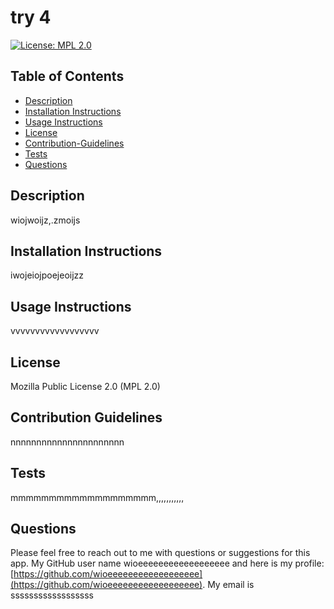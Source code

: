# try 4

  [![License: MPL 2.0](https://img.shields.io/badge/License-MPL_2.0-brightgreen.svg)](https://opensource.org/licenses/MPL-2.0)

## Table of Contents
* [Description](#description)
* [Installation Instructions](#installation-instructions)
* [Usage Instructions](#usage-instructions)
* [License](#license)
* [Contribution-Guidelines](#contribution-guidelines)
* [Tests](#tests)
* [Questions](#questions)

## Description <a name="description"></a> 
wiojwoijz,.zmoijs

## Installation Instructions <a name="installation-instructions"></a>
iwojeiojpoejeoijzz

## Usage Instructions <a name="usage-instructions"></a>
vvvvvvvvvvvvvvvvvv

## License <a name="license"></a>
Mozilla Public License 2.0 (MPL 2.0)

## Contribution Guidelines <a name="contribution-guidelines"></a>
nnnnnnnnnnnnnnnnnnnnnn

## Tests <a name="tests"></a> 
mmmmmmmmmmmmmmmmmmm,,,,,,,,,,,

## Questions
Please feel free to reach out to me with questions or suggestions for this app.
My GitHub user name wioeeeeeeeeeeeeeeeeee and here is my profile: [https://github.com/wioeeeeeeeeeeeeeeeeee](https://github.com/wioeeeeeeeeeeeeeeeeee).
My email is ssssssssssssssssss

